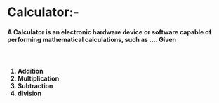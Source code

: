# Calculator:- 
<h4>A Calculator is an electronic hardware device or software capable of performing mathematical calculations, such as .... Given</h4>
<br>

<h4>
<ol>
  
  <li>Addition</li>
  
  <li>Multiplication</li>
  
  <li>Subtraction</li>
  
  <li>division</li>
  
</ol>
  
</h4>
